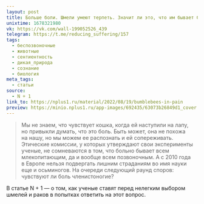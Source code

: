 ```yaml
---
layout: post
title: Больше боли. Шмели умеют терпеть. Значит ли это, что им бывает больно?
unixtime: 1678321980
vk: https://vk.com/wall-199052526_439
telegram: https://t.me/reducing_suffering/157
tags:
  - беспозвоночные
  - животные
  - сентиентность
  - дикая_природа
  - сознание
  - биология
meta_tags:
  - статьи
source:
  - N + 1
link_to: https://nplus1.ru/material/2022/08/19/bumblebees-in-pain
preview: https://minio.nplus1.ru/app-images/692435/63073b26849d1_cover.jpg
---
```

>Мы не знаем, что чувствует кошка, когда ей наступили на лапу, но привыкли думать, что это боль. Быть может, она не похожа на нашу, но мы можем ее распознать и ей сопереживать. Этические комиссии, у которых утверждают свои эксперименты ученые, не сомневаются в том, что больно бывает всем млекопитающим, да и вообще всем позвоночным. А с 2010 года в Европе нельзя подвергать лишним страданиям во имя науки еще и осьминогов. На очереди следующий раунд споров: чувствуют ли боль членистоногие?

В статье N + 1 — о том, как ученые ставят перед нелегким выбором шмелей и раков в попытках ответить на этот вопрос.